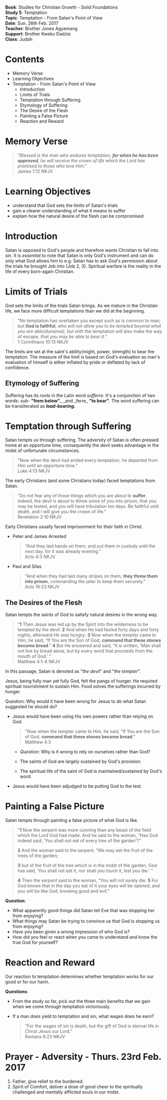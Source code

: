 **Book**: Studies for Christian Growth - Solid Foundations  
**Study 5**: Temptation  
**Topic**: Temptation - From Satan's Point of View  
**Date**: Sun. 26th Feb. 2017  
**Teacher**: Brother Jones Agyemang  
**Support**: Brother Kweku Dadzie  
**Class**: Judah

# **Contents**

* Memory Verse
* Learning Objectives
* Temptation - From Satan's Point of View
  * Introduction
  * Limits of Trials
  * Temptation through Suffering
  * Etymology of Suffering
  * The Desire of the Flesh
  * Painting a False Picture
  * Reaction and Reward

# Memory Verse

> "_Blessed is the man who endures temptation; **for when he has been approved**, he will receive the crown of life which the Lord has promised to those who love Him_."  
> James 1:12 NKJV

# Learning Objectives

* understand that God sets the limits of Satan's trials
* gain a clearer understanding of what it means to suffer
* explain how the natural desire of the flesh can be compromised

# Introduction

Satan is opposed to God's people and therefore wants Christian to fall into sin. It is _essential_ to note that Satan is only God's instrument and can do only what God allows him to e.g. Satan has to ask God's permission about the trials he brought Job into \(Job 2, 3\). Spiritual warfare is the reality in the life of every born-again Christian.

# Limits of Trials

God sets the limits of the trials Satan brings. As we mature in the Christian life, we face more difficult temptations than we did at the beginning.

> "No temptation has overtaken you except such as is common to man; but **God is faithful**, who _will not allow you to be tempted beyond what you are able\(dunamai\)_, but with the temptation will also make the way of escape, _that you may be able to bear it._"  
> 1 Corinthians 10:13 NKJV

The limits are set at the saint's ability\(might, power, strength\) to bear the temptation. The measure of the limit is based on God's evaluation as man's evaluation of himself is either inflated by pride or deflated by lack of confidence. 

## Etymology of Suffering

Suffering has its roots in the Latin word _sufferre._ It's a conjunction of two words: _sub-_ **"from below"**_ \_and \_ferre_ **"to bear"**. The word suffering can be transliterated as _**load-bearing**_**.**

# Temptation through Suffering

Satan tempts us through suffering. The adversity of Satan is often pressed home at an opportune time, consequently the devil seeks advantage in the midst of unfortunate circumstances.

> "Now when the devil had ended every temptation, he departed from Him until an opportune time."  
> Luke 4:13 NKJV

The early Christians \(and some Christians today\) faced temptations from Satan.

> "Do not fear any of those things which you are about to **suffer**. Indeed, the devil is about to throw some of you into prison, that you may be tested, and you will have tribulation ten days. Be faithful until death, and I will give you the crown of life."  
> Revelation 2:10 NKJV

Early Christians usually faced imprisonment for their faith in Christ.

* Peter and James Arrested
  > "And they laid hands on them, and put them in custody until the next day, for it was already evening."  
  > Acts 4:3 NKJV
* Paul and Silas  
  > "And when they had laid many stripes on them, **they threw them into prison**, commanding the jailer to keep them securely."  
  > Acts 16:23 NKJV

## The Desires of the Flesh

Satan tempts the saints of God to satisfy natural desires in the wrong way.

> "**1** Then Jesus was led up by the Spirit into the wilderness to be tempted by the devil. **2** And when He had fasted forty days and forty nights, afterward _He was hungry_. **3** Now when the tempter came to Him, he said, “If You are the Son of God, **command that these stones become bread**.” **4** But He answered and said, “It is written, ‘Man shall not live by bread alone, but by every word that proceeds from the mouth of God.’ ”  
> Matthew 4:1-4 NKJV

In this passage, Satan is denoted as "_the devil_" and "_the tempter_"_._

Jesus, being fully man yet fully God, felt the pangs of hunger. He required spiritual nourishment to sustain Him. Food solves the sufferings incurred by hunger.

Question: Why would it have been wrong for Jesus to do what Satan suggested he should do?

* Jesus would have been using His own powers rather than relying on God.

  > "Now when the tempter came to Him, he said, “If You are the Son of God, **command that these stones become bread**.”  
  > Matthew 4:3

  * _Question_: Why is it wrong to rely on ourselves rather than God?

  * The saints of God are largely sustained by God's provision.

  * The spiritual life of the saint of God is maintained/sustained by God's word.

* Jesus would have been adjudged to be putting God to the test.

# Painting a False Picture

Satan tempts through painting a false picture of what God is like.

> "**1** Now the serpent was more cunning than any beast of the field which the Lord God had made. And he said to the woman, “Has God indeed said, ‘You shall not eat of every tree of the garden’?”
>
> **2** And the woman said to the serpent, “We may eat the fruit of the trees of the garden;
>
> **3** but of the fruit of the tree which is in the midst of the garden, God has said, ‘You shall not eat it, nor shall you touch it, lest you die.’ ”
>
> **4** Then the serpent said to the woman, “You will not surely die. **5** For God knows that in the day you eat of it your eyes will be opened, and you will be like God, knowing good and evil.”

**Question**:

* What apparently good things did Satan tell Eve that was stopping her from enjoying?
* What things may Satan be trying to convince us that God is stopping us from enjoying? 
* Have you been given a wrong impression of who God is? 
* How did you feel or react when you came to understand and know the true God for yourself?

# Reaction and Reward

Our reaction to temptation determines whether temptation works for our good or for our harm.

**Questions**:

* From the study so far, pick out the three main benefits that we gain when we come through temptation victoriously.

* If a man does yield to temptation and sin, what wages does he earn?

  > "For the wages of sin is death, but the gift of God is eternal life in Christ Jesus our Lord."  
  > Romans 6:23 NKJV

# Prayer - Adversity - Thurs. 23rd Feb. 2017

1. Father, give relief to the burdened. 
2. Spirit of Comfort, deliver a dose of good cheer to the spiritually challenged and mentally afflicted souls in our midst. 



